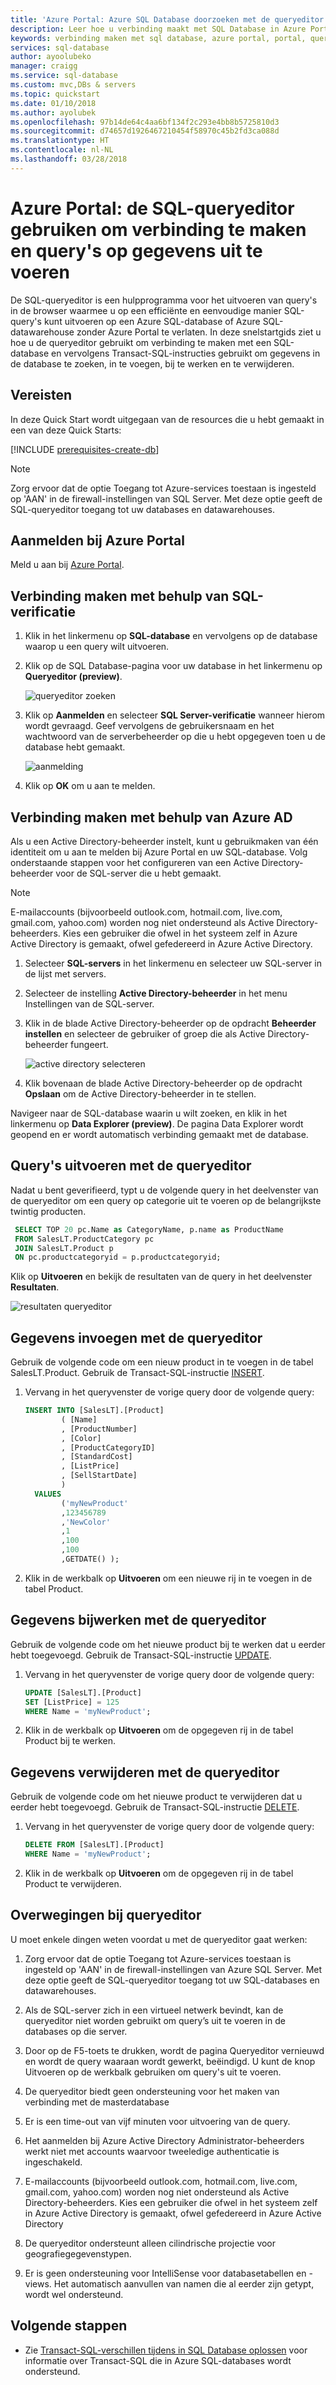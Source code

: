 ```yaml
---
title: 'Azure Portal: Azure SQL Database doorzoeken met de queryeditor | Microsoft Docs'
description: Leer hoe u verbinding maakt met SQL Database in Azure Portal door gebruik te maken van de SQL-queryeditor. Voer daarna Transact-SQL-instructies (T-SQL) uit om query's uit te voeren voor gegevens en om gegevens te bewerken.
keywords: verbinding maken met sql database, azure portal, portal, queryeditor
services: sql-database
author: ayoolubeko
manager: craigg
ms.service: sql-database
ms.custom: mvc,DBs & servers
ms.topic: quickstart
ms.date: 01/10/2018
ms.author: ayolubek
ms.openlocfilehash: 97b14de64c4aa6bf134f2c293e4bb8b5725810d3
ms.sourcegitcommit: d74657d1926467210454f58970c45b2fd3ca088d
ms.translationtype: HT
ms.contentlocale: nl-NL
ms.lasthandoff: 03/28/2018
---
```

# <a name="azure-portal-use-the-sql-query-editor-to-connect-and-query-data"></a>Azure Portal: de SQL-queryeditor gebruiken om verbinding te maken en query's op gegevens uit te voeren

De SQL-queryeditor is een hulpprogramma voor het uitvoeren van query's in de browser waarmee u op een efficiënte en eenvoudige manier SQL-query's kunt uitvoeren op een Azure SQL-database of Azure SQL-datawarehouse zonder Azure Portal te verlaten. In deze snelstartgids ziet u hoe u de queryeditor gebruikt om verbinding te maken met een SQL-database en vervolgens Transact-SQL-instructies gebruikt om gegevens in de database te zoeken, in te voegen, bij te werken en te verwijderen.

## <a name="prerequisites"></a>Vereisten

In deze Quick Start wordt uitgegaan van de resources die u hebt gemaakt in een van deze Quick Starts:

[!INCLUDE [prerequisites-create-db](../../includes/sql-database-connect-query-prerequisites-create-db-includes.md)]

> [!NOTE]
> Zorg ervoor dat de optie Toegang tot Azure-services toestaan is ingesteld op 'AAN' in de firewall-instellingen van SQL Server. Met deze optie geeft de SQL-queryeditor toegang tot uw databases en datawarehouses.

## <a name="log-in-to-the-azure-portal"></a>Aanmelden bij Azure Portal

Meld u aan bij [Azure Portal](https://portal.azure.com/).


## <a name="connect-using-sql-authentication"></a>Verbinding maken met behulp van SQL-verificatie

1. Klik in het linkermenu op **SQL-database** en vervolgens op de database waarop u een query wilt uitvoeren.

2. Klik op de SQL Database-pagina voor uw database in het linkermenu op **Queryeditor (preview)**.

    ![queryeditor zoeken](./media/sql-database-connect-query-portal/find-query-editor.PNG)

3. Klik op **Aanmelden** en selecteer **SQL Server-verificatie** wanneer hierom wordt gevraagd. Geef vervolgens de gebruikersnaam en het wachtwoord van de serverbeheerder op die u hebt opgegeven toen u de database hebt gemaakt.

    ![aanmelding](./media/sql-database-connect-query-portal/login-menu.png)

4. Klik op **OK** om u aan te melden.


## <a name="connect-using-azure-ad"></a>Verbinding maken met behulp van Azure AD

Als u een Active Directory-beheerder instelt, kunt u gebruikmaken van één identiteit om u aan te melden bij Azure Portal en uw SQL-database. Volg onderstaande stappen voor het configureren van een Active Directory-beheerder voor de SQL-server die u hebt gemaakt.

> [!NOTE]
> E-mailaccounts (bijvoorbeeld outlook.com, hotmail.com, live.com, gmail.com, yahoo.com) worden nog niet ondersteund als Active Directory-beheerders. Kies een gebruiker die ofwel in het systeem zelf in Azure Active Directory is gemaakt, ofwel gefedereerd in Azure Active Directory.

1. Selecteer **SQL-servers** in het linkermenu en selecteer uw SQL-server in de lijst met servers.

2. Selecteer de instelling **Active Directory-beheerder** in het menu Instellingen van de SQL-server.

3. Klik in de blade Active Directory-beheerder op de opdracht **Beheerder instellen** en selecteer de gebruiker of groep die als Active Directory-beheerder fungeert.

    ![active directory selecteren](./media/sql-database-connect-query-portal/select-active-directory.png)

4. Klik bovenaan de blade Active Directory-beheerder op de opdracht **Opslaan** om de Active Directory-beheerder in te stellen.

Navigeer naar de SQL-database waarin u wilt zoeken, en klik in het linkermenu op **Data Explorer (preview)**. De pagina Data Explorer wordt geopend en er wordt automatisch verbinding gemaakt met de database.


## <a name="run-query-using-query-editor"></a>Query's uitvoeren met de queryeditor

Nadat u bent geverifieerd, typt u de volgende query in het deelvenster van de queryeditor om een query op categorie uit te voeren op de belangrijkste twintig producten.

```sql
 SELECT TOP 20 pc.Name as CategoryName, p.name as ProductName
 FROM SalesLT.ProductCategory pc
 JOIN SalesLT.Product p
 ON pc.productcategoryid = p.productcategoryid;
```

Klik op **Uitvoeren** en bekijk de resultaten van de query in het deelvenster **Resultaten**.

![resultaten queryeditor](./media/sql-database-connect-query-portal/query-editor-results.png)

## <a name="insert-data-using-query-editor"></a>Gegevens invoegen met de queryeditor

Gebruik de volgende code om een nieuw product in te voegen in de tabel SalesLT.Product. Gebruik de Transact-SQL-instructie [INSERT](https://msdn.microsoft.com/library/ms174335.aspx).

1. Vervang in het queryvenster de vorige query door de volgende query:

   ```sql
   INSERT INTO [SalesLT].[Product]
           ( [Name]
           , [ProductNumber]
           , [Color]
           , [ProductCategoryID]
           , [StandardCost]
           , [ListPrice]
           , [SellStartDate]
           )
     VALUES
           ('myNewProduct'
           ,123456789
           ,'NewColor'
           ,1
           ,100
           ,100
           ,GETDATE() );
   ```

2. Klik in de werkbalk op **Uitvoeren** om een nieuwe rij in te voegen in de tabel Product.

## <a name="update-data-using-query-editor"></a>Gegevens bijwerken met de queryeditor

Gebruik de volgende code om het nieuwe product bij te werken dat u eerder hebt toegevoegd. Gebruik de Transact-SQL-instructie [UPDATE](https://msdn.microsoft.com/library/ms177523.aspx).

1. Vervang in het queryvenster de vorige query door de volgende query:

   ```sql
   UPDATE [SalesLT].[Product]
   SET [ListPrice] = 125
   WHERE Name = 'myNewProduct';
   ```

2. Klik in de werkbalk op **Uitvoeren** om de opgegeven rij in de tabel Product bij te werken.

## <a name="delete-data-using-query-editor"></a>Gegevens verwijderen met de queryeditor

Gebruik de volgende code om het nieuwe product te verwijderen dat u eerder hebt toegevoegd. Gebruik de Transact-SQL-instructie [DELETE](https://msdn.microsoft.com/library/ms189835.aspx).

1. Vervang in het queryvenster de vorige query door de volgende query:

   ```sql
   DELETE FROM [SalesLT].[Product]
   WHERE Name = 'myNewProduct';
   ```

2. Klik in de werkbalk op **Uitvoeren** om de opgegeven rij in de tabel Product te verwijderen.


## <a name="query-editor-considerations"></a>Overwegingen bij queryeditor

U moet enkele dingen weten voordat u met de queryeditor gaat werken:

1. Zorg ervoor dat de optie Toegang tot Azure-services toestaan is ingesteld op 'AAN' in de firewall-instellingen van Azure SQL Server. Met deze optie geeft de SQL-queryeditor toegang tot uw SQL-databases en datawarehouses.

2. Als de SQL-server zich in een virtueel netwerk bevindt, kan de queryeditor niet worden gebruikt om query’s uit te voeren in de databases op die server.

3. Door op de F5-toets te drukken, wordt de pagina Queryeditor vernieuwd en wordt de query waaraan wordt gewerkt, beëindigd. U kunt de knop Uitvoeren op de werkbalk gebruiken om query's uit te voeren.

4. De queryeditor biedt geen ondersteuning voor het maken van verbinding met de masterdatabase

5. Er is een time-out van vijf minuten voor uitvoering van de query.

6. Het aanmelden bij Azure Active Directory Administrator-beheerders werkt niet met accounts waarvoor tweeledige authenticatie is ingeschakeld.

7. E-mailaccounts (bijvoorbeeld outlook.com, hotmail.com, live.com, gmail.com, yahoo.com) worden nog niet ondersteund als Active Directory-beheerders. Kies een gebruiker die ofwel in het systeem zelf in Azure Active Directory is gemaakt, ofwel gefedereerd in Azure Active Directory

8. De queryeditor ondersteunt alleen cilindrische projectie voor geografiegegevenstypen.

9. Er is geen ondersteuning voor IntelliSense voor databasetabellen en -views. Het automatisch aanvullen van namen die al eerder zijn getypt, wordt wel ondersteund.


## <a name="next-steps"></a>Volgende stappen

- Zie [Transact-SQL-verschillen tijdens in SQL Database oplossen](sql-database-transact-sql-information.md) voor informatie over Transact-SQL die in Azure SQL-databases wordt ondersteund.
